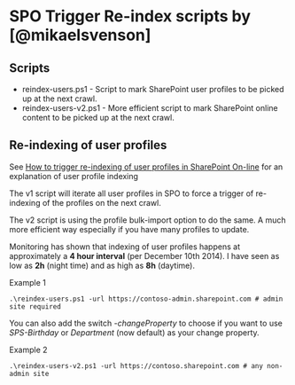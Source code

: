 # SPO Trigger Re-index scripts by [@mikaelsvenson]
## Scripts
- reindex-users.ps1 - Script to mark SharePoint user profiles to be picked up at the next crawl.
- reindex-users-v2.ps1 - More efficient script to mark SharePoint online content to be picked up at the next crawl.

## Re-indexing of user profiles
See [How to trigger re-indexing of user profiles in SharePoint On-line] for an explanation of user profile indexing

The v1 script will iterate all user profiles in SPO to force a trigger of re-indexing of the profiles on the next crawl.

The v2 script is using the profile bulk-import option to do the same. A much more efficient way especially if you have many profiles to update. 

Monitoring has shown that indexing of user profiles happens
at approximately a **4 hour interval** (per December 10th 2014). I have seen as low as **2h** (night time) and as high as **8h** (daytime).

Example 1

    .\reindex-users.ps1 -url https://contoso-admin.sharepoint.com # admin site required

You can also add the switch *-changeProperty* to choose if you want to use *SPS-Birthday* or *Department* (now default) as your change property.

Example 2

    .\reindex-users-v2.ps1 -url https://contoso.sharepoint.com # any non-admin site

[How to trigger re-indexing of user profiles in SharePoint On-line]:http://techmikael.blogspot.com/2014/12/how-to-trigger-re-indexing-of-user.html
